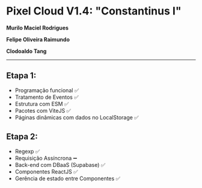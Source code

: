 # Pixel Cloud V1.4: "Constantinus I"

**Murilo Maciel Rodrigues**  

**Felipe Oliveira Raimundo**  

**Clodoaldo Tang**

---

## **Etapa 1:**
- Programação funcional ✅
- Tratamento de Eventos ✅
- Estrutura com ESM ✅
- Pacotes com ViteJS ✅
- Páginas dinâmicas com dados no LocalStorage ✅

## **Etapa 2:**
- Regexp ✅
- Requisição Assíncrona ➖
- Back-end com DBaaS (Supabase) ✅
- Componentes ReactJS ✅
- Gerência de estado entre Componentes ✅